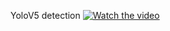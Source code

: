 YoloV5 detection
[![Watch the video](https://i.imgur.com/vKb2F1B.png)](https://github.com/SahinTiryaki/YoloV5-Detection/blob/main/video.mp4)
